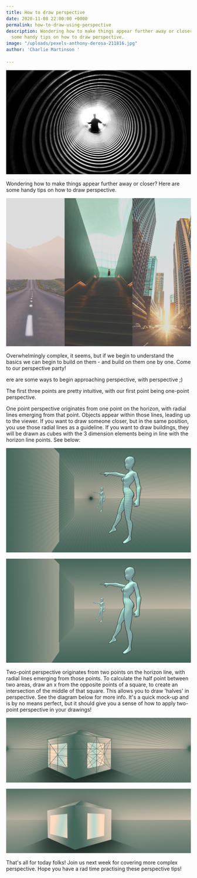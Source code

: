 ```yaml
---
title: How to draw perspective
date: 2020-11-08 22:00:00 +0000
permalink: how-to-draw-using-perspective
description: Wondering how to make things appear further away or closer? Here are
  some handy tips on how to draw perspective.
image: "/uploads/pexels-anthony-derosa-211816.jpg"
author: 'Charlie Martinson '

---
```

![](/uploads/pexels-anthony-derosa-211816-1.jpg)

Wondering how to make things appear further away or closer? Here are some handy tips on how to draw perspective.

![](/uploads/drawperspective2-1.png)

Overwhelmingly complex, it seems, but if we begin to understand the basics we can begin to build on them - and build on them one by one. Come to our perspective party!

ere are some ways to begin approaching perspective, with perspective ;)

The first three points are pretty intuitive, with our first point being one-point perspective.

One point perspective originates from one point on the horizon, with radial lines emerging from that point. Objects appear within those lines, leading up to the viewer. If you want to draw someone closer, but in the same position, you use those radial lines as a guideline. If you want to draw buildings, they will be drawn as cubes with the 3 dimension elements being in line with the horizon line points. See below:

![](/uploads/drawperspective-1.png)

![](/uploads/drawperspective4.png)

Two-point perspective originates from two points on the horizon line, with radial lines emerging from those points. To calculate the half point between two areas, draw an x from the opposite points of a square, to create an intersection of the middle of that square. This allows you to draw 'halves' in perspective. See the diagram below for more info. It's a quick mock-up and is by no means perfect, but it should give you a sense of how to apply two-point perspective in your drawings!

![](/uploads/drawperspective5.png)

![](/uploads/drawperspective7.png)

That's all for today folks! Join us next week for covering more complex perspective. Hope you have a rad time practising these perspective tips!